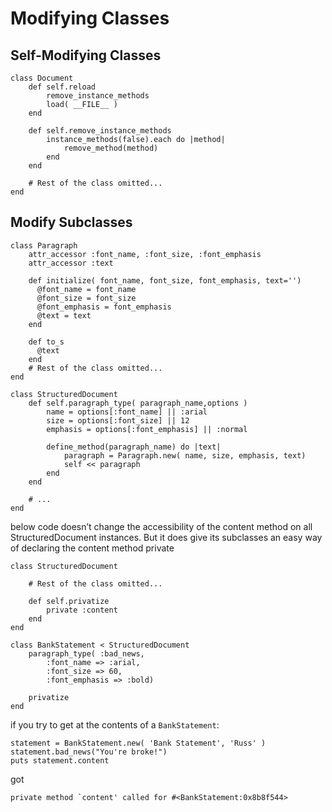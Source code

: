# Modifying Classes
## Self-Modifying Classes

```
class Document
    def self.reload
        remove_instance_methods
        load( __FILE__ )
    end

    def self.remove_instance_methods
        instance_methods(false).each do |method|
            remove_method(method)
        end
    end

    # Rest of the class omitted...
end
```

## Modify Subclasses
```
class Paragraph
    attr_accessor :font_name, :font_size, :font_emphasis
    attr_accessor :text

    def initialize( font_name, font_size, font_emphasis, text='')
      @font_name = font_name
      @font_size = font_size
      @font_emphasis = font_emphasis
      @text = text
    end

    def to_s
      @text
    end
    # Rest of the class omitted...
end
  
class StructuredDocument
    def self.paragraph_type( paragraph_name,options )
        name = options[:font_name] || :arial
        size = options[:font_size] || 12
        emphasis = options[:font_emphasis] || :normal

        define_method(paragraph_name) do |text|
            paragraph = Paragraph.new( name, size, emphasis, text)
            self << paragraph
        end
    end

    # ...
end
```

below code doesn’t change the accessibility of the content method on all StructuredDocument instances. But it does give its subclasses an easy way of declaring the content method private
```
class StructuredDocument

    # Rest of the class omitted...

    def self.privatize
        private :content
    end
end

class BankStatement < StructuredDocument
    paragraph_type( :bad_news,
        :font_name => :arial,
        :font_size => 60,
        :font_emphasis => :bold)
    
    privatize
end
```
if you try to get at the contents of a `BankStatement`:
```
statement = BankStatement.new( 'Bank Statement', 'Russ' )
statement.bad_news("You're broke!")
puts statement.content
```
got
```
private method `content' called for #<BankStatement:0x8b8f544>
```